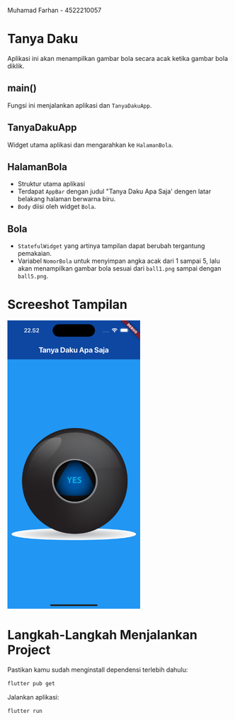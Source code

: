 Muhamad Farhan - 4522210057

# Tanya Daku

Aplikasi ini akan menampilkan gambar bola secara acak ketika gambar bola diklik.

## main()
Fungsi ini menjalankan aplikasi dan `TanyaDakuApp`.

## TanyaDakuApp
Widget utama aplikasi dan mengarahkan ke `HalamanBola`.

## HalamanBola
- Struktur utama aplikasi
- Terdapat `AppBar` dengan judul "Tanya Daku Apa Saja' dengen latar belakang halaman berwarna biru.
- `Body` diisi oleh widget `Bola`.

## Bola
- `StatefulWidget` yang artinya tampilan dapat berubah tergantung pemakaian.
- Variabel `NomorBola` untuk menyimpan angka acak dari 1 sampai 5, lalu akan menampilkan gambar bola sesuai dari `ball1.png` sampai dengan `ball5.png`.

# Screeshot Tampilan
<img src="images/tanya_daku.png" width=300><br>

# Langkah-Langkah Menjalankan Project
Pastikan kamu sudah menginstall dependensi terlebih dahulu:

```bash
flutter pub get
```

Jalankan aplikasi:

```bash
flutter run
```
